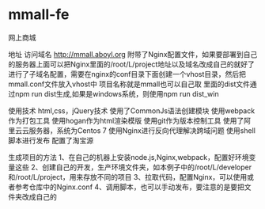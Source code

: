 # mmall-fe
网上商城

地址
访问域名
http://mmall.aboyl.org
附带了Nginx配置文件，如果要部署到自己的服务器上面可以把Nginx里面的/root/L/project地址以及域名改成自己的就好了
进行了子域名配置，需要在nginx的conf目录下面创建一个vhost目录，然后把mmall.conf文件放入vhost中
项目名称就是mmall也可以自己取
里面的dist文件通过npm run dist生成,如果是windows系统，则使用npm run dist_win

使用技术
html,css，jQuery技术
使用了CommonJs语法创建模块
使用webpack作为打包工具
使用hogan作为html渲染模版
使用git作为版本控制工具
使用了阿里云云服务器，系统为Centos 7
使用Nginx进行反向代理解决跨域问题
使用shell脚本进行发布
配置了淘宝源


生成项目的方法
1、在自己的机器上安装node.js,Nginx,webpack，配置好环境变量这些
2、创建自己的开发，生产环境文件夹，如本例子中的/root/L/developer和/root/L/project，用来存放不同的项目
3、拉取代码，配置Nginx，可以使用或者参考仓库中的Nginx.conf
4、调用脚本，也可以手动发布，要注意的是要把文件夹改成自己的